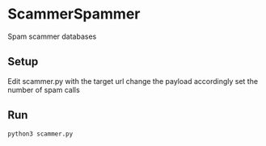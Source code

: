 # ScammerSpammer
Spam scammer databases

## Setup
Edit scammer.py with the target url
change the payload accordingly
set the number of spam calls

## Run
```bash
python3 scammer.py
```
